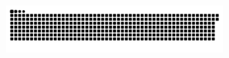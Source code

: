 <picture>
  <source media="(prefers-color-scheme: dark)" srcset="https://raw.githubusercontent.com/MarineHakobyan/MarineHakobyan/362334dc6b05dd0d9ec0d6cba23d4cbfe85929fb/github-contribution-grid-snake-dark.svg" />
  <source media="(prefers-color-scheme: light)" srcset="https://raw.githubusercontent.com/MarineHakobyan/MarineHakobyan/362334dc6b05dd0d9ec0d6cba23d4cbfe85929fb/github-contribution-grid-snake.svg" />
  <img alt="github-snake" src="https://raw.githubusercontent.com/MarineHakobyan/MarineHakobyan/362334dc6b05dd0d9ec0d6cba23d4cbfe85929fb/github-contribution-grid-snake-dark.svg" />
</picture>
